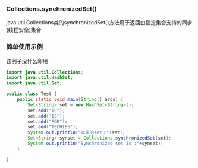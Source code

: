 

### Collections.synchronizedSet()

java.util.Collections类的synchronizedSet()方法用于返回由指定集合支持的同步(线程安全)集合 

### 简单使用示例

该例子没什么卵用

```java
import java.util.Collections;
import java.util.HashSet;
import java.util.Set;

public class Test {
    public static void main(String[] args) {
        Set<String> set = new HashSet<String>();
        set.add("TP");
        set.add("IS");
        set.add("FOR");
        set.add("TECHIES");
        System.out.println("本来的set："+set);
        Set<String> synset = Collections.synchronizedSet(set);
        System.out.println("Synchronized set is :"+synset);
    }

}
```
